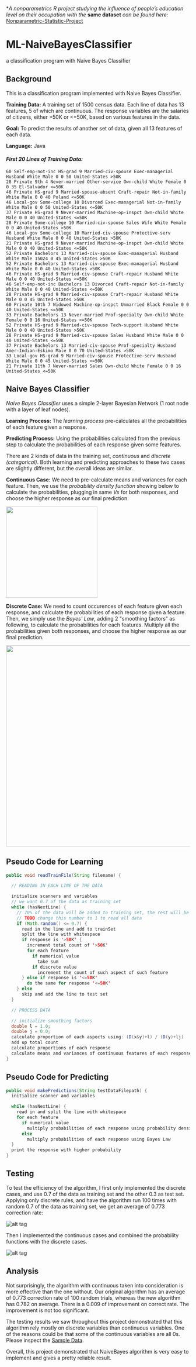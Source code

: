 \**A nonparametrics R project studying the influence of people’s education level on their occupation with the* **same dataset** *can be found here:* [Nonparametric-Statistic-Project](https://github.com/ss2cp/nonparametric-project)
# ML-NaiveBayesClassifier

a classification program with Naive Bayes Classifier

## Background
This is a classification program implemented with Naive Bayes Classifier. 

**Training Data:** A training set of 1500 census data. Each line of data has 13 features, 5 of which are continuous. The response variables are the salaries of citizens, either >50K or <=50K, based on various features in the data.

**Goal:** To predict the results of another set of data, given all 13 features of each data. 

**Language:** Java

#### *First 20 Lines of Training Data:*
```
60 Self-emp-not-inc HS-grad 9 Married-civ-spouse Exec-managerial Husband White Male 0 0 50 United-States >50K 
28 Private 9th 4 Never-married Other-service Own-child White Female 0 0 35 El-Salvador <=50K 
46 Private HS-grad 9 Married-spouse-absent Craft-repair Not-in-family White Male 0 0 40 Poland <=50K 
46 Local-gov Some-college 10 Divorced Exec-managerial Not-in-family White Male 0 0 50 United-States <=50K 
37 Private HS-grad 9 Never-married Machine-op-inspct Own-child White Male 0 0 40 United-States <=50K 
28 Private Some-college 10 Married-civ-spouse Sales Wife White Female 0 0 40 United-States >50K 
46 Local-gov Some-college 10 Married-civ-spouse Protective-serv Husband White Male 0 0 40 United-States >50K 
21 Private HS-grad 9 Never-married Machine-op-inspct Own-child White Male 0 0 40 United-States <=50K 
52 Private Bachelors 13 Married-civ-spouse Exec-managerial Husband White Male 15024 0 45 United-States >50K 
52 Private Bachelors 13 Married-civ-spouse Exec-managerial Husband White Male 0 0 40 United-States >50K 
46 Private HS-grad 9 Married-civ-spouse Craft-repair Husband White Male 0 0 40 United-States <=50K 
46 Self-emp-not-inc Bachelors 13 Divorced Craft-repair Not-in-family White Male 0 0 40 United-States <=50K 
28 Private HS-grad 9 Married-civ-spouse Craft-repair Husband White Male 0 0 45 United-States >50K 
60 Private 10th 7 Widowed Machine-op-inspct Unmarried Black Female 0 0 40 United-States <=50K 
33 Private Bachelors 13 Never-married Prof-specialty Own-child White Female 0 0 16 United-States <=50K 
52 Private HS-grad 9 Married-civ-spouse Tech-support Husband White Male 0 0 40 United-States >50K 
28 Private HS-grad 9 Married-civ-spouse Sales Husband White Male 0 0 40 United-States <=50K 
37 Private Bachelors 13 Married-civ-spouse Prof-specialty Husband Amer-Indian-Eskimo Male 0 0 70 United-States >50K 
33 Local-gov HS-grad 9 Married-civ-spouse Protective-serv Husband White Male 0 0 45 United-States <=50K 
21 Private 11th 7 Never-married Sales Own-child White Female 0 0 16 United-States <=50K 
```

## Naive Bayes Classifier
*Naive Bayes Classifier* uses a simple 2-layer Bayesian Network (1 root node with a layer of leaf nodes). 

**Learning Process:** The *learning process* pre-calculates all the probabilities of each feature given a response.

**Predicting Process:** Using the probabilities calculated from the previous step to calculate the probabilities of each response given some features.

There are 2 kinds of data in the training set, *continuous* and *discrete (categorical)*. Both learning and predicting approaches to these two cases are slightly different, but the overall ideas are similar. 

**Continuous Case:** We need to pre-calculate means and variances for each feature. Then, we use the *probability density function* showing below to calculate the probabilities, plugging in same *Vs* for both responses, and choose the higher response as our final prediction.

<img src="https://raw.githubusercontent.com/ss2cp/AI_HW5/master/results/probability_density_function.png" width="250">

**Discrete Case:** We need to count occurences of each feature given each response, and calculate the probabilities of each response given a feature. Then, we simply use the *Bayes' Law*, adding 2 "smoothing factors" as following, to calculate the probabilities for each features. Multiply all the probabilities given both responses, and choose the higher response as our final prediction.

<img src="https://raw.githubusercontent.com/ss2cp/AI_HW5/master/results/discrete_function.png" width="550">

## Pseudo Code for Learning
```java
public void readTrainFile(String filename) {

  // READING IN EACH LINE OF THE DATA

  initialize scanners and variables
  // we want 0.7 of the data as training set
  while (hasNextLine) {
    // 70% of the data will be added to training set, the rest will be added to test set
    // TODO change this number to 1 to read all data
    if (Math.random() <= 0.7) { 
      read in the line and add to trainSet
      split the line with whitespace
      if response is '>50K' {
        increment total count of '>50K'
        for each feature
          if numerical value
            take sum
          if discrete value
            increment the count of such aspect of such feature
      } else if response is '<=50K' 
        do the same for response '<=50K'
    } else
      skip and add the line to test set
  }

  // PROCESS DATA

  // initialize smoothing factors
  double l = 1.0;
  double j = 0.0;
  calculate proportion of each aspects using: (D(x&y)+l) / (D(y)+lj)
  add up total count 
  calculate proportions of each response
  calculate means and variances of continuous features of each response
}
```

## Pseudo Code for Predicting
```java
public void makePredictions(String testDataFilepath) {
  initialize scanner and variables

  while (hasNextLine) {
    read in and split the line with whitespace
    for each feature
      if numerical value 
        multiply probabilities of each response using probability density function
      else 
        multiply probabilities of each response using Bayes Law
  }
  print the response with higher probability
}
```

## Testing
To test the efficiency of the algorithm, I first only implemented the discrete cases, and use 0.7 of the data as training set and the other 0.3 as test set. Applying only discrete rules, and have the algorithm run 100 times with random 0.7 of the data as training set, we get an average of 0.773 correction rate:

![alt tag](https://raw.githubusercontent.com/ss2cp/AI_HW5/master/results/Discrete.png)

Then I implemented the continuous cases and combined the probability functions with the discrete cases.

![alt tag](https://raw.githubusercontent.com/ss2cp/AI_HW5/master/results/Both.png)

## Analysis
Not surprisingly, the algorithm with continuous taken into consideration is more effective than the one without. Our original algorithm has an average of 0.773 correction rate of 100 random trials, whereas the new algorithm has 0.782 on average. There is a 0.009 of improvement on correct rate. The improvement is not too significant.

The testing results we saw throughout this project demonstrated that this algorithm rely mostly on discrete variables than continuous variables. One of the reasons could be that some of the continuous variables are all 0s. Please inspect the [Sample Data](#background).

Overall, this project demonstrated that NaiveBayes algorithm is very easy to implement and gives a pretty reliable result.
